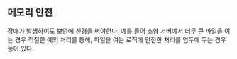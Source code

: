 ## 메모리 안전

장애가 발생하여도 보안에 신경을 써야한다.
예를 들어 소형 서버에서 너무 큰 파일을 여는 경우 적절한 예외 처리를 통해, 파일을 여는 로직에 안전한 처리를 염두에 두는 경우 등이 있다.
